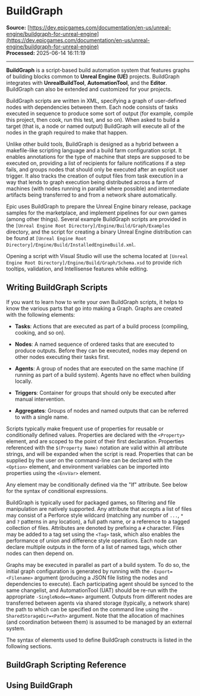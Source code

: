 # BuildGraph

**Source:** [https://dev.epicgames.com/documentation/en-us/unreal-engine/buildgraph-for-unreal-engine](https://dev.epicgames.com/documentation/en-us/unreal-engine/buildgraph-for-unreal-engine)  
**Processed:** 2025-06-14 16:11:19

---

**BuildGraph** is a script-based build automation system that features graphs of building blocks common to **Unreal Engine (UE)** projects. BuildGraph integrates with **UnrealBuildTool**, **AutomationTool**, and the **Editor**. BuildGraph can also be extended and customized for your projects.

BuildGraph scripts are written in XML, specifying a graph of user-defined nodes with dependencies between them. Each node consists of tasks executed in sequence to produce some sort of output (for example, compile this project, then cook, run this test, and so on). When asked to build a target (that is, a node or named output) BuildGraph will execute all of the nodes in the graph required to make that happen.

Unlike other build tools, BuildGraph is designed as a hybrid between a makefile-like scripting language and a build farm configuration script. It enables annotations for the type of machine that steps are supposed to be executed on, providing a list of recipients for failure notifications if a step fails, and groups nodes that should only be executed after an explicit user trigger. It also tracks the creation of output files from task execution in a way that lends to graph execution being distributed across a farm of machines (with nodes running in parallel where possible) and intermediate artifacts being transferred to and from a network share automatically.

Epic uses BuildGraph to prepare the Unreal Engine binary release, package samples for the marketplace, and implement pipelines for our own games (among other things). Several example BuildGraph scripts are provided in the `[Unreal Engine Root Directory]/Engine/Build/Graph/Examples` directory, and the script for creating a binary Unreal Engine distribution can be found at `[Unreal Engine Root Directory]/Engine/Build/InstalledEngineBuild.xml`.

Opening a script with Visual Studio will use the schema located at `[Unreal Engine Root Directory]/Engine/Build/Graph/Schema.xsd` to provide rich tooltips, validation, and Intellisense features while editing.

## Writing BuildGraph Scripts

If you want to learn how to write your own BuildGraph scripts, it helps to know the various parts that go into making a Graph. Graphs are created with the following elements:

-   **Tasks**: Actions that are executed as part of a build process (compiling, cooking, and so on).
    
-   **Nodes**: A named sequence of ordered tasks that are executed to produce outputs. Before they can be executed, nodes may depend on other nodes executing their tasks first.
    
-   **Agents**: A group of nodes that are executed on the same machine (if running as part of a build system). Agents have no effect when building locally.
    
-   **Triggers**: Container for groups that should only be executed after manual intervention.
    
-   **Aggregates**: Groups of nodes and named outputs that can be referred to with a single name.
    

Scripts typically make frequent use of properties for reusable or conditionally defined values. Properties are declared with the `<Property>` element, and are scoped to the point of their first declaration. Properties referenced with the `$(Property Name)` notation are valid within all attribute strings, and will be expanded when the script is read. Properties that can be supplied by the user on the command-line can be declared with the `<Option>` element, and environment variables can be imported into properties using the `<EnvVar>` element.

Any element may be conditionally defined via the "If" attribute. See below for the syntax of conditional expressions.

BuildGraph is typically used for packaged games, so filtering and file manipulation are natively supported. Any attribute that accepts a list of files may consist of a Perforce style wildcard (matching any number of `...`, `*` and `?` patterns in any location), a full path name, or a reference to a tagged collection of files. Attributes are denoted by prefixing a `#` character. Files may be added to a tag set using the `<Tag>` task, which also enables the performance of union and difference style operations. Each node can declare multiple outputs in the form of a list of named tags, which other nodes can then depend on.

Graphs may be executed in parallel as part of a build system. To do so, the initial graph configuration is generated by running with the `-Export=<Filename>` argument (producing a JSON file listing the nodes and dependencies to execute). Each participating agent should be synced to the same changelist, and AutomationTool (UAT) should be re-run with the appropriate `-SingleNode=<Name>` argument. Outputs from different nodes are transferred between agents via shared storage (typically, a network share) the path to which can be specified on the command line using the `-SharedStorageDir=<Path>` argument. Note that the allocation of machines (and coordination between them) is assumed to be managed by an external system.

The syntax of elements used to define BuildGraph constructs is listed in the following sections.

## BuildGraph Scripting Reference

## Using BuildGraph